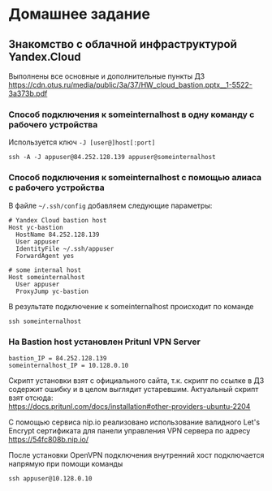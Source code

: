 # Домашнее задание
## Знакомство с облачной инфраструктурой Yandex.Cloud
Выполнены все основные и дополнительные пункты ДЗ <https://cdn.otus.ru/media/public/3a/37/HW_cloud_bastion.pptx__1-5522-3a373b.pdf>

### Способ подключения к someinternalhost в одну команду с рабочего устройства
Используется ключ `-J [user@]host[:port]`

```
ssh -A -J appuser@84.252.128.139 appuser@someinternalhost
```

### Способ подключения к someinternalhost с помощью алиаса с рабочего устройства
В файле `~/.ssh/config` добавляем следующие параметры:
```
# Yandex Cloud bastion host
Host yc-bastion
  HostName 84.252.128.139
  User appuser
  IdentityFile ~/.ssh/appuser
  ForwardAgent yes

# some internal host
Host someinternalhost
  User appuser
  ProxyJump yc-bastion
```

В результате подключение к someinternalhost происходит по команде
```
ssh someinternalhost
```

### На Bastion host установлен Pritunl VPN Server
```
bastion_IP = 84.252.128.139
someinternalhost_IP = 10.128.0.10
```

Скрипт установки взят с официального сайта, т.к. скрипт по ссылке в ДЗ содержит ошибку и в целом выглядит устаревшим. Актуальный скрипт взят отсюда:<br>
<https://docs.pritunl.com/docs/installation#other-providers-ubuntu-2204>

С помощью сервиса nip.io реализовано использование валидного Let's Encrypt сертификата для панели управления VPN сервера по адресу <https://54fc808b.nip.io/>

После установки OpenVPN подключения внутренний хост подключается напрямую при помощи команды
```
ssh appuser@10.128.0.10
```